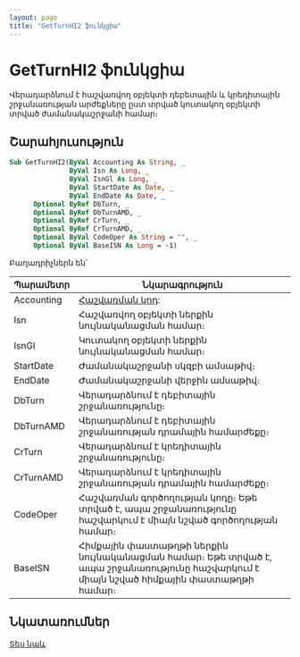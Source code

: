 ```yaml
---
layout: page
title: "GetTurnHI2 ֆունկցիա"
---
```


# GetTurnHI2 ֆունկցիա

Վերադարձնում է հաշվառվող օբյեկտի դեբետային և կրեդիտային շրջանառության արժեքները ըստ տրված կուտակող օբյեկտի տրված ժամանակաշրջանի համար։

## Շարահյուսություն

``` vb
Sub GetTurnHI2(ByVal Accounting As String, _
               ByVal Isn As Long, _
               ByVal IsnGl As Long, _
               ByVal StartDate As Date, _
               ByVal EndDate As Date, _
      Optional ByRef DbTurn, _
      Optional ByRef DbTurnAMD, _
      Optional ByRef CrTurn, _
      Optional ByRef CrTurnAMD, _
      Optional ByVal CodeOper As String = "", _
      Optional ByVal BaseISN As Long = -1)
```

Բաղադրիչներն են՝

| Պարամետր | Նկարագրություն |
|--|--|
| Accounting | [Հաշվառման կոդ](../../../Defs/Accounting.md): |
| Isn | Հաշվառվող օբյեկտի ներքին նույնականացման համար։ |
| IsnGl | Կուտակող օբյեկտի ներքին նույնականացման համար։ |
| StartDate | Ժամանակաշրջանի սկզբի ամսաթիվ։ |
| EndDate | Ժամանակաշրջանի վերջին ամսաթիվ։ |
| DbTurn | Վերադարձնում է դեբիտային շրջանառությունը։ |
| DbTurnAMD | Վերադարձնում է դեբիտային շրջանառության դրամային համարժեքը։ |
| CrTurn | Վերադարձնում է կրեդիտային շրջանառությունը։ |
| CrTurnAMD | Վերադարձնում է կրեդիտային շրջանառության դրամային համարժեքը։ |
| CodeOper | Հաշվառման գործողության կոդը։ Եթե տրված է, ապա շրջանառությունը հաշվարկում է միայն նշված գործողության համար։ |
| BaseISN | Հիմքային փաստաթղթի ներքին նույնականացման համար։ Եթե տրված է, ապա շրջանառությունը հաշվարկում է միայն նշված հիմքային փաստաթղթի համար։  |

## Նկատառումներ

[Տես նաև](GetTurn.md)
